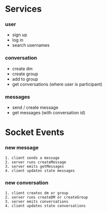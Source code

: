 # Services

### user
- sign up
- log in
- search usernames

### conversation
- create dm
- create group
- add to group
- get conversations (where user is participant)

### messages
- send / create message
- get messages (with conversation id)


# Socket Events

### new message

    1. client sends a message
    2. server runs createMessage
    3. server emits getMessages
    4. client updates state messages

### new conversation

    1. client creates dm or group
    2. server runs createDM or createGroup
    3. server emits conversations
    4. client updates state conversations

